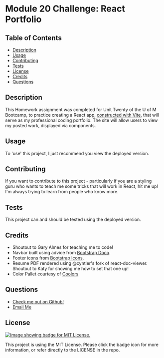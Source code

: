 # Module 20 Challenge: React Portfolio

  ## Table of Contents
  - [Description](#description)
  - [Usage](#usage)
  - [Contributing](#contributing)
  - [Tests](#tests)
  - [License](#license)
  - [Credits](#credits)
  - [Questions](#questions)

  ## Description
  This Homework assignment was completed for Unit Twenty of the U of M Bootcamp, to practice creating a React app, [constructed with Vite](https://vitejs.dev/), that will serve as my professional coding portfolio. The site will allow users to view my posted work, displayed via components.

  ## Usage
  To 'use' this project, I just recommend you view the deployed version.

  ## Contributing
  If you want to contribute to this project - particularly if you are a styling guru who wants to teach me some tricks that will work in React, hit me up! I'm always trying to learn from people who know more.

  ## Tests
  This project can and should be tested using the deployed version.
  
  ## Credits
  - Shoutout to Gary Almes for teaching me to code!
  - Navbar built using advice from [Bootstrap Doco](https://getbootstrap.com/docs/5.3/components/navbar/).
  - Footer icons from [Bootstrap Icons](https://icons.getbootstrap.com/).
  - Resume PDF rendered using @cyntler's fork of react-doc-viewer. Shoutout to Katy for showing me how to set that one up!
  - Color Pallet courtesy of [Coolors](https://coolors.co/2a2b2a-5e4955-996888-c99da3-c6ddf0)

  ## Questions
  - [Check me out on Github!](https://www.github.com/floatingpoint-exaflop)
  - [Email Me](mailto:timscallon1@gmail.com?subject=Hello!)

  ## License
  [![Image showing badge for MIT License.](https://img.shields.io/badge/License-MIT_License-blue)](https://mit-license.org/)
  
  This project is using the MIT License. Please click the badge icon for more information, or refer directly to the LICENSE in the repo.
